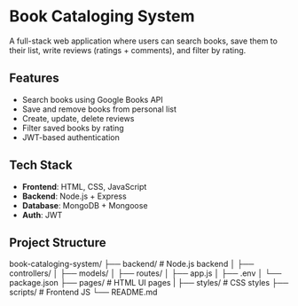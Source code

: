 # Book Cataloging System

A full-stack web application where users can search books, save them to their list, write reviews (ratings + comments), and filter by rating.

## Features

- Search books using Google Books API
- Save and remove books from personal list
- Create, update, delete reviews
- Filter saved books by rating
- JWT-based authentication

## Tech Stack

- **Frontend**: HTML, CSS, JavaScript
- **Backend**: Node.js + Express
- **Database**: MongoDB + Mongoose
- **Auth**: JWT

## Project Structure
book-cataloging-system/
├── backend/ # Node.js backend
│ ├── controllers/
│ ├── models/
│ ├── routes/
│ ├── app.js
│ ├── .env
│ └── package.json
├── pages/ # HTML UI pages
| ├── styles/ # CSS styles
├── scripts/ # Frontend JS
└── README.md
